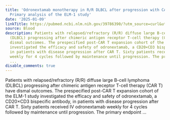 ```yaml
---
title: 'Odronextamab monotherapy in R/R DLBCL after progression with CAR T-cell therapy:
  Primary analysis of the ELM-1 study'
date: '2025-01-09'
linkTitle: https://pubmed.ncbi.nlm.nih.gov/39786390/?utm_source=curl&utm_medium=rss&utm_campaign=journals&utm_content=7603509&fc=None&ff=20250110170836&v=2.18.0.post9+e462414
source: Blood
description: Patients with relapsed/refractory (R/R) diffuse large B-cell lymphoma
  (DLBCL) progressing after chimeric antigen receptor T-cell therapy (CAR T) have
  dismal outcomes. The prespecified post-CAR T expansion cohort of the ELM-1 study
  investigated the efficacy and safety of odronextamab, a CD20×CD3 bispecific antibody,
  in patients with disease progression after CAR T. Sixty patients received IV odronextamab
  weekly for 4 cycles followed by maintenance until progression. The primary endpoint
  ...
disable_comments: true
---
```

Patients with relapsed/refractory (R/R) diffuse large B-cell lymphoma (DLBCL) progressing after chimeric antigen receptor T-cell therapy (CAR T) have dismal outcomes. The prespecified post-CAR T expansion cohort of the ELM-1 study investigated the efficacy and safety of odronextamab, a CD20×CD3 bispecific antibody, in patients with disease progression after CAR T. Sixty patients received IV odronextamab weekly for 4 cycles followed by maintenance until progression. The primary endpoint ...